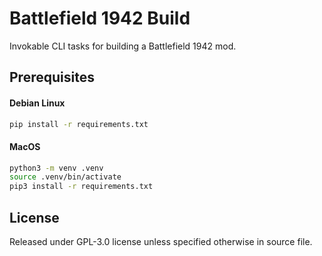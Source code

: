 # Battlefield 1942 Build

Invokable CLI tasks for building a Battlefield 1942 mod.

## Prerequisites

#### Debian Linux
```bash
pip install -r requirements.txt
```

#### MacOS
```bash
python3 -m venv .venv
source .venv/bin/activate
pip3 install -r requirements.txt
```

## License

Released under GPL-3.0 license unless specified otherwise in source file.